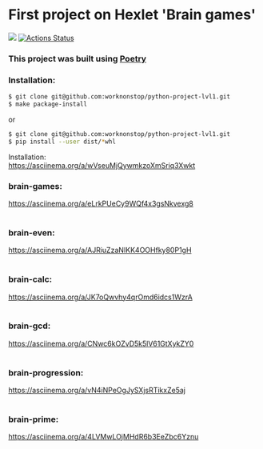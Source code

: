 # First project on Hexlet 'Brain games'
<a href="https://codeclimate.com/github/worknonstop/python-project-lvl1/maintainability"><img src="https://api.codeclimate.com/v1/badges/c356ed621661028d1989/maintainability" /></a>
[![Actions Status](https://github.com/worknonstop/python-project-lvl1/workflows/hexlet-check/badge.svg)](https://github.com/worknonstop/python-project-lvl1/actions)
### This project was built using [Poetry](https://python-poetry.org/)
### Installation:
```bash
$ git clone git@github.com:worknonstop/python-project-lvl1.git
$ make package-install 
```
or<br>
```bash
$ git clone git@github.com:worknonstop/python-project-lvl1.git
$ pip install --user dist/*whl
```
Installation:<br>
https://asciinema.org/a/wVseuMjQywmkzoXmSriq3Xwkt

### brain-games:<br>
https://asciinema.org/a/eLrkPUeCy9WQf4x3gsNkvexg8<br><br>
### brain-even:<br>
https://asciinema.org/a/AJRiuZzaNIKK4OOHfky80P1gH<br><br>
### brain-calc:<br>
https://asciinema.org/a/JK7oQwvhy4qrOmd6idcs1WzrA<br><br>
### brain-gcd:<br>
https://asciinema.org/a/CNwc6kOZvD5k5lV61GtXykZY0<br><br>
### brain-progression:<br>
https://asciinema.org/a/vN4iNPeOgJySXjsRTikxZe5aj<br><br>
### brain-prime:<br>
https://asciinema.org/a/4LVMwLOjMHdR6b3EeZbc6Yznu<br><br>

